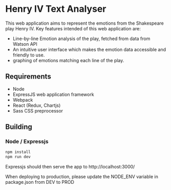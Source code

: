 Henry IV Text Analyser
=====

This web application aims to represent the emotions from the Shakespeare play Henry IV.
Key features intended of this web application are:

* Line-by-line Emotion analysis of the play, fetched from data from Watson API
* An intuitive user interface which makes the emotion data accessible and friendly to use.
* graphing of emotions matching each line of the play.

Requirements
----------
* Node
* ExpressJS web application framework
* Webpack
* React (Redux, Chartjs)
* Sass CSS preprocessor

Building
----------
### Node / Expressjs

```sh
npm install
npm run dev
```
Expressjs should then serve the app to http://localhost:3000/

When deploying to production, please update the NODE_ENV variable in package.json from DEV to PROD


